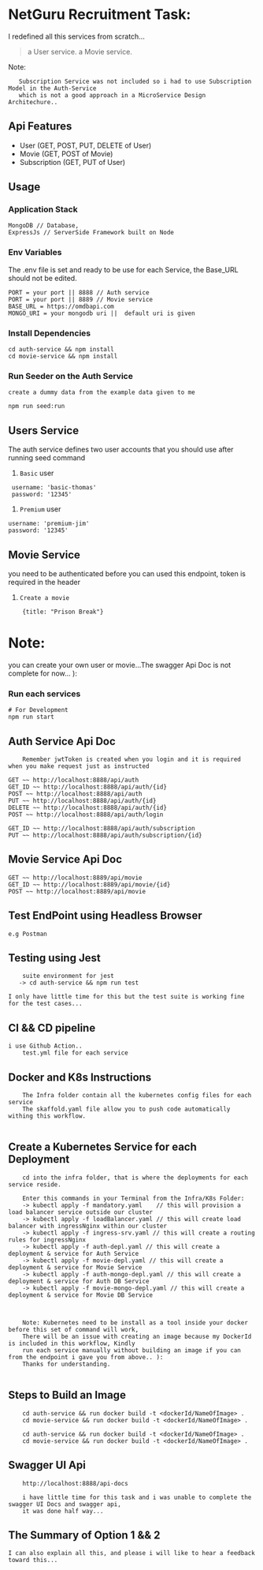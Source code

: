
# NetGuru Recruitment Task: 
    
 I redefined all this services from scratch...

> a User service.
> a Movie service.

Note: 
 ```
    Subscription Service was not included so i had to use Subscription Model in the Auth-Service 
    which is not a good approach in a MicroService Design Architechure..

 ```

## Api Features

- User (GET, POST, PUT, DELETE of User)
- Movie (GET, POST of Movie)
- Subscription (GET, PUT of User)

## Usage

### Application Stack

```
MongoDB // Database,
ExpressJs // ServerSide Framework built on Node

```
### Env Variables

The .env file is set and ready to be use for each Service, the Base_URL should not be edited.

```
PORT = your port || 8888 // Auth service
PORT = your port || 8889 // Movie service
BASE_URL = https://omdbapi.com
MONGO_URI = your mongodb uri ||  default uri is given

```

### Install Dependencies

```
cd auth-service && npm install
cd movie-service && npm install

```


### Run Seeder on the Auth Service
    create a dummy data from the example data given to me
```
npm run seed:run

```

## Users Service

The auth service defines two user accounts that you should use after running seed command

1. `Basic` user

```
 username: 'basic-thomas'
 password: '12345'
```

1. `Premium` user

```
username: 'premium-jim'
password: '12345'
```
## Movie Service

you need to be authenticated before you can used this endpoint, token is required in the header

1. `Create a movie`

```
    {title: "Prison Break"}
```


# Note:
you can create your own user or movie...The swagger Api Doc is not complete for now... ):


### Run each services
```
# For Development
npm run start

```

## Auth Service Api Doc
```
    Remember jwtToken is created when you login and it is required when you make request just as instructed

GET ~~ http://localhost:8888/api/auth
GET_ID ~~ http://localhost:8888/api/auth/{id}
POST ~~ http://localhost:8888/api/auth
PUT ~~ http://localhost:8888/api/auth/{id}
DELETE ~~ http://localhost:8888/api/auth/{id}
POST ~~ http://localhost:8888/api/auth/login

GET_ID ~~ http://localhost:8888/api/auth/subscription
PUT ~~ http://localhost:8888/api/auth/subscription/{id}

```

## Movie Service Api Doc

```
GET ~~ http://localhost:8889/api/movie
GET_ID ~~ http://localhost:8889/api/movie/{id}
POST ~~ http://localhost:8889/api/movie

```

## Test EndPoint using Headless Browser
```
e.g Postman

```

## Testing using Jest
```
    suite environment for jest 
   -> cd auth-service && npm run test

I only have little time for this but the test suite is working fine for the test cases...
```

## CI && CD pipeline
```
i use Github Action..
    test.yml file for each service
```

## Docker and K8s Instructions
```
    The Infra folder contain all the kubernetes config files for each service
    The skaffold.yaml file allow you to push code automatically withing this workflow.
   
```
## Create a Kubernetes Service for each Deployment
```
    cd into the infra folder, that is where the deployments for each service reside.

    Enter this commands in your Terminal from the Infra/K8s Folder:
    -> kubectl apply -f mandatory.yaml    // this will provision a load balancer service outside our cluster
    -> kubectl apply -f loadBalancer.yaml // this will create load balancer with ingressNginx within our cluster
    -> kubectl apply -f ingress-srv.yaml // this will create a routing rules for ingressNginx
    -> kubectl apply -f auth-depl.yaml // this will create a deployment & service for Auth Service
    -> kubectl apply -f movie-depl.yaml // this will create a deployment & service for Movie Service
    -> kubectl apply -f auth-mongo-depl.yaml // this will create a deployment & service for Auth DB Service
    -> kubectl apply -f movie-mongo-depl.yaml // this will create a deployment & service for Movie DB Service



    Note: Kubernetes need to be install as a tool inside your docker before this set of command will work,
    There will be an issue with creating an image because my DockerId is included in this workflow, Kindly 
    run each service manually without building an image if you can from the endpoint i gave you from above.. ):
    Thanks for understanding.
    
```
## Steps to Build an Image
```
    cd auth-service && run docker build -t <dockerId/NameOfImage> .
    cd movie-service && run docker build -t <dockerId/NameOfImage> .
```
```
    cd auth-service && run docker build -t <dockerId/NameOfImage> .
    cd movie-service && run docker build -t <dockerId/NameOfImage> .
```
## Swagger UI Api
```
    http://localhost:8888/api-docs

    i have little time for this task and i was unable to complete the swagger UI Docs and swagger api,
    it was done half way... 

```

## The Summary of Option 1 && 2
```
I can also explain all this, and please i will like to hear a feedback toward this...


```
 